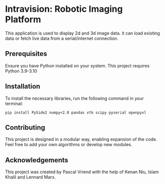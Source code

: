 # Intravision: Robotic Imaging Platform

This application is used to display 2d and 3d image data. it can load existing data or fetch live data from a serial/internet connection.

## Prerequisites
Ensure you have Python installed on your system. This project requires Python 3.9-3.10

## Installation
To install the necessary libraries, run the following command in your terminal:
```
pip install PySide2 numpy<2.0 pandas vtk scipy pyserial openpyxl
```

## Contributing
This project is designed in a modular way, enabling expansion of the code. Feel free to add your own algorithms or develop new modules.

## Acknowledgements
This project was created by Pascal Vriend with the help of Kenan Niu, Islam Khalil and Lennard Marx.